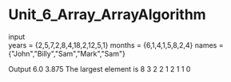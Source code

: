 # Unit_6_Array_ArrayAlgorithm

input  
years = {2,5,7,2,8,4,18,2,12,5,1}
months = {6,1,4,1,5,8,2,4}
names = {"John","Billy","Sam","Mark","Sam"}
 
 
Output
6.0
3.875
The largest element is 8
3
2
2
1
2
1
1
0
